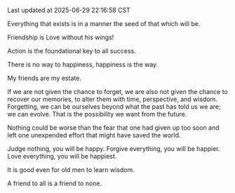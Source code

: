 Last updated at 2025-06-29 22:16:58 CST

Everything that exists is in a manner the seed of that which will be.

Friendship is Love without his wings!

Action is the foundational key to all success.

There is no way to happiness, happiness is the way.

My friends are my estate.

If we are not given the chance to forget, we are also not given the chance to recover our memories, to alter them with time, perspective, and wisdom. Forgetting, we can be ourselves beyond what the past has told us we are; we can evolve. That is the possibility we want from the future.

Nothing could be worse than the fear that one had given up too soon and left one unexpended effort that might have saved the world.

Judge nothing, you will be happy. Forgive everything, you will be happier. Love everything, you will be happiest.

It is good even for old men to learn wisdom.

A friend to all is a friend to none.

